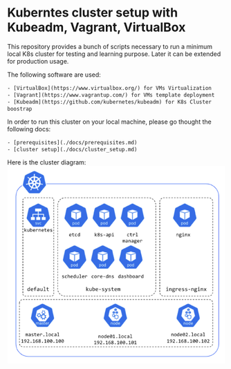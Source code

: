 # Kuberntes cluster setup with Kubeadm, Vagrant, VirtualBox

This repository provides a bunch of scripts necessary to run a minimum local K8s cluster for testing and learning purpose. Later it can be extended for production usage.

The following software are used:

    - [VirtualBox](https://www.virtualbox.org/) for VMs Virtualization
    - [Vagrant](https://www.vagrantup.com/) for VMs template deployment
    - [Kubeadm](https://github.com/kubernetes/kubeadm) for K8s Cluster boostrap

In order to run this cluster on your local machine, please go thought the following docs:

    - [prerequisites](./docs/prerequisites.md)
    - [cluster setup](./docs/cluster_setup.md)

Here is the cluster diagram:
![Cluster diagram](./docs/images/cluster_diagram.png)

